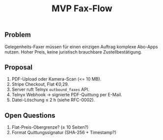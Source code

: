 ﻿---
rfc: 0001
title: MVP Fax-Flow
status: Draft
authors: [pete]
created: 2025-06-19
---

## Problem
Gelegenheits-Faxer müssen für einen einzigen Auftrag komplexe Abo-Apps nutzen.
Hoher Preis, keine juristisch brauchbare Zustellbestätigung.

## Proposal
1. PDF-Upload oder Kamera-Scan (<= 10 MB).
2. Stripe Checkout, Flat €0,29.
3. Server ruft Telnyx `outbound_faxes` API.
4. Telnyx Webhook -> signierte PDF-Quittung per E-Mail.
5. Datei-Löschung ≤ 2 h (siehe RFC-0002).

## Open Questions
1. Flat-Preis-Obergrenze? (≥ 10 Seiten?)
2. Format Quittungssignatur (SHA-256 + Timestamp?)
